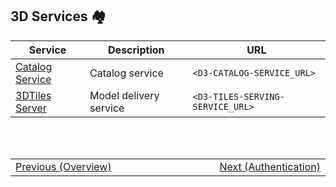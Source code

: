 ## 3D Services :houses: <!-- {docsify-ignore} -->
| Service | Description | URL |
|-|-|-|
| [Catalog Service](/getting-started/3D/services/csw_service.md) | Catalog service | `<D3-CATALOG-SERVICE_URL>` |
| [3DTiles Server](/getting-started/3D/services/3Dtiles_server.md) | Model delivery service | `<D3-TILES-SERVING-SERVICE_URL>` |

<br/>
<br/>
<table style=" width: 100%; display: table !important;">
    <tbody>
        <tr>
            <td align="left">
                <a href="#/getting-started/3D/3D_overview">Previous (Overview)</a>
            </td>
            <td align="right">
                <a href="#/getting-started/3D/3D_authentication">Next (Authentication)</a>
            </td>
        </tr>
    </tbody>
</table>
